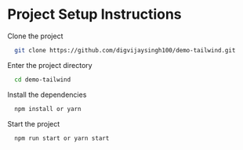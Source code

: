 # Project Setup Instructions

Clone the project

```bash
  git clone https://github.com/digvijaysingh100/demo-tailwind.git
```

Enter the project directory

```bash
  cd demo-tailwind
```

Install the dependencies

```bash
  npm install or yarn
```

Start the project

```bash
  npm run start or yarn start
```
